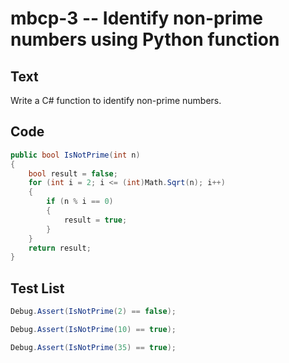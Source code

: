 # mbcp-3 -- Identify non-prime numbers using Python function

## Text

Write a C# function to identify non-prime numbers.

## Code

```csharp
public bool IsNotPrime(int n) 
{
    bool result = false;
    for (int i = 2; i <= (int)Math.Sqrt(n); i++)
    {
        if (n % i == 0)
        {
            result = true;
        }
    }
    return result;
}
```

## Test List

```csharp
Debug.Assert(IsNotPrime(2) == false);
```

```csharp
Debug.Assert(IsNotPrime(10) == true);
```

```csharp
Debug.Assert(IsNotPrime(35) == true);
```
